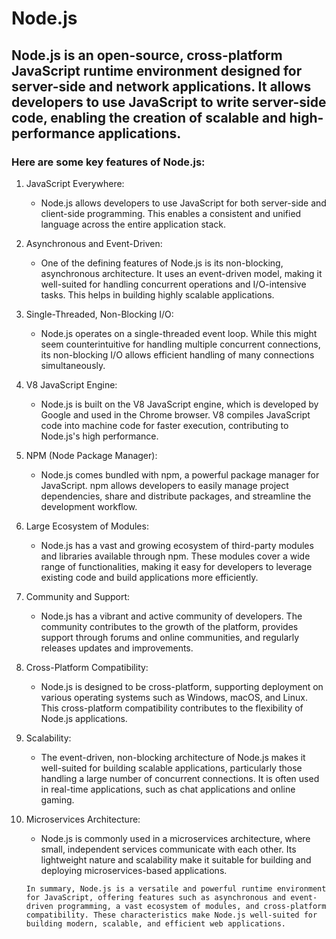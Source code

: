
#  Node.js

##  Node.js is an open-source, cross-platform JavaScript runtime environment designed for server-side and network applications. It allows developers to use JavaScript to write server-side code, enabling the creation of scalable and high-performance applications. 

### Here are some key features of Node.js:

  

1. JavaScript Everywhere:

	- Node.js allows developers to use JavaScript for both server-side and client-side programming. This enables a consistent and unified language across the entire application stack.

  

2. Asynchronous and Event-Driven:

	- One of the defining features of Node.js is its non-blocking, asynchronous architecture. It uses an event-driven model, making it well-suited for handling concurrent operations and I/O-intensive tasks. This helps in building highly scalable applications.

  

3. Single-Threaded, Non-Blocking I/O:

	- Node.js operates on a single-threaded event loop. While this might seem counterintuitive for handling multiple concurrent connections, its non-blocking I/O allows efficient handling of many connections simultaneously.

  

4. V8 JavaScript Engine:

	- Node.js is built on the V8 JavaScript engine, which is developed by Google and used in the Chrome browser. V8 compiles JavaScript code into machine code for faster execution, contributing to Node.js's high performance.

  

5. NPM (Node Package Manager):

	- Node.js comes bundled with npm, a powerful package manager for JavaScript. npm allows developers to easily manage project dependencies, share and distribute packages, and streamline the development workflow.

  

6. Large Ecosystem of Modules:

	- Node.js has a vast and growing ecosystem of third-party modules and libraries available through npm. These modules cover a wide range of functionalities, making it easy for developers to leverage existing code and build applications more efficiently.

  

7. Community and Support:

	- Node.js has a vibrant and active community of developers. The community contributes to the growth of the platform, provides support through forums and online communities, and regularly releases updates and improvements.

  

8. Cross-Platform Compatibility:

	- Node.js is designed to be cross-platform, supporting deployment on various operating systems such as Windows, macOS, and Linux. This cross-platform compatibility contributes to the flexibility of Node.js applications.

  

9. Scalability:

	- The event-driven, non-blocking architecture of Node.js makes it well-suited for building scalable applications, particularly those handling a large number of concurrent connections. It is often used in real-time applications, such as chat applications and online gaming.

  

10. Microservices Architecture:

	- Node.js is commonly used in a microservices architecture, where small, independent services communicate with each other. Its lightweight nature and scalability make it suitable for building and deploying microservices-based applications.

  

	```In summary, Node.js is a versatile and powerful runtime environment for JavaScript, offering features such as asynchronous and event-driven programming, a vast ecosystem of modules, and cross-platform compatibility. These characteristics make Node.js well-suited for building modern, scalable, and efficient web applications.```

